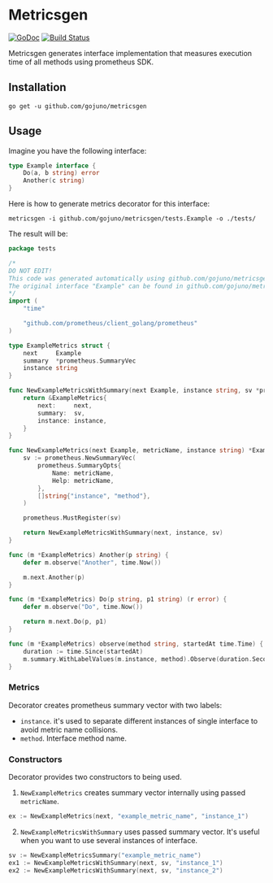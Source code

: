 # Metricsgen

[![GoDoc](https://godoc.org/github.com/gojuno/metricsgen?status.svg)](http://godoc.org/github.com/gojuno/metricsgen) [![Build Status](https://travis-ci.org/gojuno/metricsgen.svg?branch=master)](https://travis-ci.org/gojuno/metricsgen)

Metricsgen generates interface implementation that measures execution time of all methods using prometheus SDK.

## Installation

```
go get -u github.com/gojuno/metricsgen
```

## Usage

Imagine you have the following interface:


```go
type Example interface {
	Do(a, b string) error
	Another(c string)
}
```

Here is how to generate metrics decorator for this interface:
```
metricsgen -i github.com/gojuno/metricsgen/tests.Example -o ./tests/
```

The result will be:

```go
package tests

/*
DO NOT EDIT!
This code was generated automatically using github.com/gojuno/metricsgen v1.0
The original interface "Example" can be found in github.com/gojuno/metricsgen/tests
*/
import (
	"time"

	"github.com/prometheus/client_golang/prometheus"
)

type ExampleMetrics struct {
	next     Example
	summary  *prometheus.SummaryVec
	instance string
}

func NewExampleMetricsWithSummary(next Example, instance string, sv *prometheus.SummaryVec) *ExampleMetrics {
	return &ExampleMetrics{
		next:     next,
		summary:  sv,
		instance: instance,
	}
}

func NewExampleMetrics(next Example, metricName, instance string) *ExampleMetrics {
	sv := prometheus.NewSummaryVec(
		prometheus.SummaryOpts{
			Name: metricName,
			Help: metricName,
		},
		[]string{"instance", "method"},
	)

	prometheus.MustRegister(sv)

	return NewExampleMetricsWithSummary(next, instance, sv)
}

func (m *ExampleMetrics) Another(p string) {
	defer m.observe("Another", time.Now())

	m.next.Another(p)
}

func (m *ExampleMetrics) Do(p string, p1 string) (r error) {
	defer m.observe("Do", time.Now())

	return m.next.Do(p, p1)
}

func (m *ExampleMetrics) observe(method string, startedAt time.Time) {
	duration := time.Since(startedAt)
	m.summary.WithLabelValues(m.instance, method).Observe(duration.Seconds())
}
```

### Metrics

Decorator creates prometheus summary vector with two labels:

- `instance`. it's used to separate different instances of single interface to avoid metric name collisions. 
- `method`. Interface method name.

### Constructors
Decorator provides two constructors to being used. 

1. `NewExampleMetrics` creates summary vector internally using passed `metricName`.

```go
ex := NewExampleMetrics(next, "example_metric_name", "instance_1")
```

2. `NewExampleMetricsWithSummary` uses passed summary vector. It's useful when you want to use several instances of interface.

```go
sv := NewExampleMetricsSummary("example_metric_name")
ex1 := NewExampleMetricsWithSummary(next, sv, "instance_1")
ex2 := NewExampleMetricsWithSummary(next, sv, "instance_2")
```
